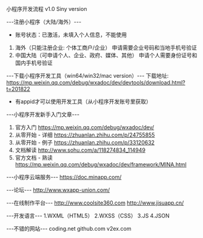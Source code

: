 小程序开发流程 v1.0 Siny version

---注册小程序（大陆/海外）---
 
* 账号状态：已激活，未填入个人信息，不能使用

1. 海外（只能注册企业: 个体工商户/企业）
    申请需要企业号码和当地手机号验证
2. 中国大陆（可申请个人、企业、政府、媒体、其他）
    申请个人需要身份证号和国内手机号验证

---下载小程序开发工具（win64/win32/mac version）---
下载地址: https://mp.weixin.qq.com/debug/wxadoc/dev/devtools/download.html?t=201822
* 有appid才可以使用开发工具（从小程序开发账号里获取）

---小程序开发新手入门文章---
1. 官方入门 https://mp.weixin.qq.com/debug/wxadoc/dev/
2. 从零开始 - 详细 https://zhuanlan.zhihu.com/p/24755855
3. 从零开始 - 例子 https://zhuanlan.zhihu.com/p/33120632
4. 文档解读 http://www.sohu.com/a/118274834_114949
5. 官方文档 - 熟读 https://mp.weixin.qq.com/debug/wxadoc/dev/framework/MINA.html

---小程序云端服务---
https://doc.minapp.com/

---论坛---
http://www.wxapp-union.com/

---在线制作平台---
http://www.coolsite360.com
http://www.jisuapp.cn/

---开发语言---
1.WXML（HTML5）
2.WXSS（CSS）
3.JS
4.JSON

---不错的网站---
coding.net
github.com
v2ex.com


